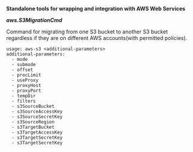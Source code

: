 **Standalone tools for wrapping and integration with AWS Web Services**

<b><i>aws.S3MigrationCmd</i></b><br/>

Command for migrating from one S3 bucket to another S3 bucket regardless if they are on different AWS accounts(with permitted policies).
```
usage: aws-s3 <additional-parameters>
additional-parameters:
  - mode
  - submode
  - offset
  - procLimit
  - useProxy
  - proxyHost
  - proxyPort
  - tempDir
  - filters
  - s3SourceBucket
  - s3SourceAccessKey
  - s3SourceSecretKey
  - s3SourceRegion
  - s3TargetBucket
  - s3TargetAccessKey
  - s3TargetSecretKey
  - s3TargetSecretKey
```
